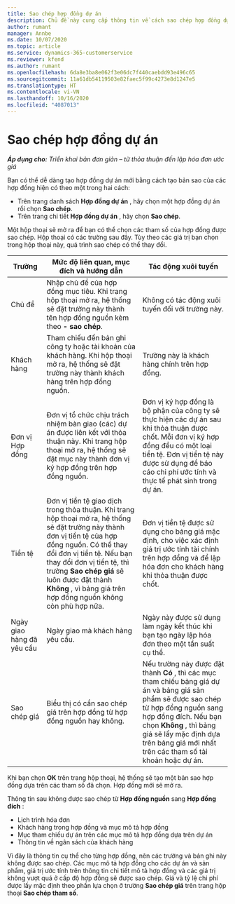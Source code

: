 ```yaml
---
title: Sao chép hợp đồng dự án
description: Chủ đề này cung cấp thông tin về cách sao chép hợp đồng dự án trong Project Operations.
author: rumant
manager: Annbe
ms.date: 10/07/2020
ms.topic: article
ms.service: dynamics-365-customerservice
ms.reviewer: kfend
ms.author: rumant
ms.openlocfilehash: 6da8e3ba8e062f3e06dc7f440caebdd93e496c65
ms.sourcegitcommit: 11a61db54119503e82faec5f99c4273e8d1247e5
ms.translationtype: HT
ms.contentlocale: vi-VN
ms.lasthandoff: 10/16/2020
ms.locfileid: "4087013"
---
```

# <a name="copying-project-contracts"></a>Sao chép hợp đồng dự án

_**Áp dụng cho:** Triển khai bản đơn giản – từ thỏa thuận đến lập hóa đơn ước giá_

Bạn có thể dễ dàng tạo hợp đồng dự án mới bằng cách tạo bản sao của các hợp đồng hiện có theo một trong hai cách: 

  - Trên trang danh sách **Hợp đồng dự án** , hãy chọn một hợp đồng dự án rồi chọn **Sao chép**.
  - Trên trang chi tiết **Hợp đồng dự án** , hãy chọn **Sao chép**.

Một hộp thoại sẽ mở ra để bạn có thể chọn các tham số của hợp đồng được sao chép. Hộp thoại có các trường sau đây. Tùy theo các giá trị bạn chọn trong hộp thoại này, quá trình sao chép có thể thay đổi.

| **Trường** | **Mức độ liên quan, mục đích và hướng dẫn** | **Tác động xuôi tuyến** |
| --- | --- | --- |
| Chủ đề | Nhập chủ đề của hợp đồng mục tiêu. Khi trang hộp thoại mở ra, hệ thống sẽ đặt trường này thành tên hợp đồng nguồn kèm theo **- sao chép**. | Không có tác động xuôi tuyến đối với trường này. |
| Khách hàng | Tham chiếu đến bản ghi công ty hoặc tài khoản của khách hàng. Khi hộp thoại mở ra, hệ thống sẽ đặt trường này thành khách hàng trên hợp đồng nguồn. | Trường này là khách hàng chính trên hợp đồng. |
| Đơn vị Hợp đồng | Đơn vị tổ chức chịu trách nhiệm bàn giao (các) dự án được liên kết với thỏa thuận này. Khi trang hộp thoại mở ra, hệ thống sẽ đặt mục này thành đơn vị ký hợp đồng trên hợp đồng nguồn. | Đơn vị ký hợp đồng là bộ phận của công ty sẽ thực hiện các dự án sau khi thỏa thuận được chốt. Mỗi đơn vị ký hợp đồng đều có một loại tiền tệ. Đơn vị tiền tệ này được sử dụng để báo cáo chi phí ước tính và thực tế phát sinh trong dự án. |
| Tiền tệ | Đơn vị tiền tệ giao dịch trong thỏa thuận. Khi trang hộp thoại mở ra, hệ thống sẽ đặt trường này thành đơn vị tiền tệ của hợp đồng nguồn. Có thể thay đổi đơn vị tiền tệ. Nếu bạn thay đổi đơn vị tiền tệ, thì trường **Sao chép giá** sẽ luôn được đặt thành **Không** , vì bảng giá trên hợp đồng nguồn không còn phù hợp nữa. | Đơn vị tiền tệ được sử dụng cho bảng giá mặc định, cho việc xác định giá trị ước tính tài chính trên hợp đồng và để lập hóa đơn cho khách hàng khi thỏa thuận được chốt. |
| Ngày giao hàng đã yêu cầu | Ngày giao mà khách hàng yêu cầu. | Ngày này được sử dụng làm ngày kết thúc khi bạn tạo ngày lập hóa đơn theo một tần suất cụ thể. |
| Sao chép giá | Biểu thị có cần sao chép giá trên hợp đồng từ hợp đồng nguồn hay không. | Nếu trường này được đặt thành **Có** , thì các mục tham chiếu bảng giá dự án và bảng giá sản phẩm sẽ được sao chép từ hợp đồng nguồn sang hợp đồng đích. Nếu bạn chọn **Không** , thì bảng giá sẽ lấy mặc định dựa trên bảng giá mới nhất trên các tham số tài khoản hoặc dự án. |

Khi bạn chọn **OK** trên trang hộp thoại, hệ thống sẽ tạo một bản sao hợp đồng dựa trên các tham số đã chọn. Hợp đồng mới sẽ mở ra.

Thông tin sau không được sao chép từ **Hợp đồng nguồn** sang **Hợp đồng đích** :

  - Lịch trình hóa đơn
  - Khách hàng trong hợp đồng và mục mô tả hợp đồng
  - Mục tham chiếu dự án trên các mục mô tả hợp đồng dựa trên dự án
  - Thông tin về ngân sách của khách hàng

Vì đây là thông tin cụ thể cho từng hợp đồng, nên các trường và bản ghi này không được sao chép. Các mục mô tả hợp đồng cho các dự án và sản phẩm, giá trị ước tính trên thông tin chi tiết mô tả hợp đồng và các giá trị không vượt quá ở cấp độ hợp đồng sẽ được sao chép. Giá và tỷ lệ chi phí được lấy mặc định theo phần lựa chọn ở trường **Sao chép giá** trên trang hộp thoại **Sao chép tham số**.
